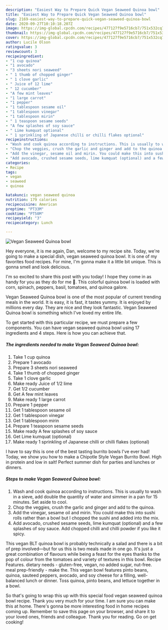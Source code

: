 ```yaml
---
description: "Easiest Way to Prepare Quick Vegan Seaweed Quinoa bowl"
title: "Easiest Way to Prepare Quick Vegan Seaweed Quinoa bowl"
slug: 2169-easiest-way-to-prepare-quick-vegan-seaweed-quinoa-bowl
date: 2020-09-27T10:10:18.207Z
image: https://img-global.cpcdn.com/recipes/477127f9e5716cb7/751x532cq70/vegan-seaweed-quinoa-bowl-recipe-main-photo.jpg
thumbnail: https://img-global.cpcdn.com/recipes/477127f9e5716cb7/751x532cq70/vegan-seaweed-quinoa-bowl-recipe-main-photo.jpg
cover: https://img-global.cpcdn.com/recipes/477127f9e5716cb7/751x532cq70/vegan-seaweed-quinoa-bowl-recipe-main-photo.jpg
author: Lucile Olson
ratingvalue: 3
reviewcount: 3
recipeingredient:
- "1 cup quinoa"
- "1 avocado"
- "3 sheets nori seaweed"
- " 1 thumb of chopped ginger"
- " 1 clove garlic"
- " Juice of 12 lime"
- " 12 cucumber"
- "A few mint leaves"
- "1 large carrot"
- "1 pepper"
- "1 tablespoon sesame oil"
- "1 tablespoon vinegar"
- "1 tablespoon mirin"
- " 1 teaspoon sesame seeds"
- "A few splashes of soy sauce"
- " Lime kumquat optional"
- " 1 sprinkling of Japanese chilli or chilli flakes optional"
recipeinstructions:
- "Wash and cook quinoa according to instructions. This is usually to wash in a sieve, add double the quantity of water and simmer in a pan for 15 minutes. Set aside to cool."
- "Chop the veggies, crush the garlic and ginger and add to the quinoa."
- "Add the vinegar, sesame oil and mirin. You could make this into sushi rolls rather than a bowl but I chopped the sushi and added into the mix."
- "Add avocado, crushed sesame seeds, lime kumquat (optional) and a few splashes of soy sauce. Add chopped chilli and chilli powder if you like it spicy."
categories:
- Recipe
tags:
- vegan
- seaweed
- quinoa

katakunci: vegan seaweed quinoa 
nutrition: 179 calories
recipecuisine: American
preptime: "PT33M"
cooktime: "PT50M"
recipeyield: "3"
recipecategory: Lunch

---
```



![Vegan Seaweed Quinoa bowl](https://img-global.cpcdn.com/recipes/477127f9e5716cb7/751x532cq70/vegan-seaweed-quinoa-bowl-recipe-main-photo.jpg)

Hey everyone, it is me again, Dan, welcome to my recipe site. Today, we're going to make a special dish, vegan seaweed quinoa bowl. It is one of my favorites food recipes. For mine, I'm gonna make it a little bit unique. This is gonna smell and look delicious.

I&#39;m so excited to share this post with you today! I hope they come in as handy for you as they do for me 🙂. This colorful quinoa bowl is loaded with corn, spinach, peppers, basil, tomatoes, and quinoa galore.

Vegan Seaweed Quinoa bowl is one of the most popular of current trending meals in the world. It is easy, it is fast, it tastes yummy. It is enjoyed by millions every day. They are nice and they look fantastic. Vegan Seaweed Quinoa bowl is something which I've loved my entire life.


To get started with this particular recipe, we must prepare a few components. You can have vegan seaweed quinoa bowl using 17 ingredients and 4 steps. Here is how you can achieve that.

<!--inarticleads1-->

##### The ingredients needed to make Vegan Seaweed Quinoa bowl:

1. Take 1 cup quinoa
1. Prepare 1 avocado
1. Prepare 3 sheets nori seaweed
1. Take  1 thumb of chopped ginger
1. Take  1 clove garlic
1. Make ready  Juice of 1/2 lime
1. Get  1/2 cucumber
1. Get A few mint leaves
1. Make ready 1 large carrot
1. Prepare 1 pepper
1. Get 1 tablespoon sesame oil
1. Get 1 tablespoon vinegar
1. Get 1 tablespoon mirin
1. Prepare  1 teaspoon sesame seeds
1. Make ready A few splashes of soy sauce
1. Get  Lime kumquat (optional)
1. Make ready  1 sprinkling of Japanese chilli or chilli flakes (optional)


I have to say this is one of the best tasting burrito bowls I&#39;ve ever had! Today, we show you how to make a Chipotle Style Vegan Burrito Bowl. High in protein and low in salt! Perfect summer dish for parties and lunches or dinners. 

<!--inarticleads2-->

##### Steps to make Vegan Seaweed Quinoa bowl:

1. Wash and cook quinoa according to instructions. This is usually to wash in a sieve, add double the quantity of water and simmer in a pan for 15 minutes. Set aside to cool.
1. Chop the veggies, crush the garlic and ginger and add to the quinoa.
1. Add the vinegar, sesame oil and mirin. You could make this into sushi rolls rather than a bowl but I chopped the sushi and added into the mix.
1. Add avocado, crushed sesame seeds, lime kumquat (optional) and a few splashes of soy sauce. Add chopped chilli and chilli powder if you like it spicy.


This vegan BLT quinoa bowl is probably technically a salad and there is a bit of prep involved—but for us this is two meals made in one go. It&#39;s just a great combination of flavours while being a feast for the eyes thanks to the pop of colour from the tomatoes and variety of textures in this bowl. Recipe Features. dietary needs - gluten-free, vegan, no added sugar, nut-free. meal prep-friendly - make the. This vegan bowl features pinto beans, quinoa, sauteed peppers, avocado, and soy cheese for a filling, well-balanced lunch or dinner. Toss quinoa, pinto beans, and lettuce together in a bowl. 

So that's going to wrap this up with this special food vegan seaweed quinoa bowl recipe. Thank you very much for your time. I am sure you can make this at home. There's gonna be more interesting food in home recipes coming up. Remember to save this page on your browser, and share it to your loved ones, friends and colleague. Thank you for reading. Go on get cooking!
